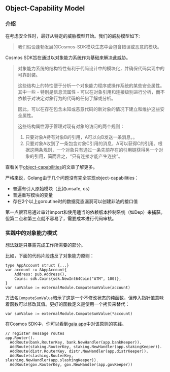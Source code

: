## Object-Capability Model

### 介绍
在考虑安全性时，最好从特定的威胁模型开始。我们的威胁模型如下:

> 我们假设蓬勃发展的Cosmos-SDK模块生态中会包含错误或恶意的模块。

Cosmos SDK旨在通过以对象能力系统作为基础来解决此威胁。

> 对象能力系统的结构特性有利于代码设计中的模块化，并确保代码实现中的可靠封装。
>
> 这些结构上的特性便于分析一个对象能力程序或操作系统的某些安全属性。其中一些 - 特别是信息流属性 - 可以在对象引用和连接级别进行分析，而不依赖于对决定对象行为的代码的任何了解或分析。
>
> 因此，可以在存在包含未知或恶意代码的新对象的情况下建立和维护这些安全属性。
>
> 这些结构属性源于管理对现有对象的访问的两个规则：
> 1. 只要对象A持有对象B的引用，A可以向B发送一条消息，。
> 2. 只要对象A收到了一条包含对象C引用的消息，A可以获得C的引用。根据这两条规则，一个对象只有通过一条先前存在的引用链获得另一个对象的引用，简而言之，“只有连接才能产生连接”。

查看关于[object-capabilities](http://habitatchronicles.com/2017/05/what-are-capabilities/)的文章了解更多。

严格来说，Golang由于几个问题没有完全实现object-capabilities：
+ 普遍有引入原始模块（比如unsafe, os）
+ 普遍重写模块的变量
+ 存在2个以上goroutine时的数据竞态漏洞可以创建非法的接口值

第一点很容易通过审计import和使用适当的依赖版本控制系统（如Dep）来捕获。但第二点和第三点就不容易了，需要成本进行代码审核。


### 实践中的对象能力模式
想法就是只暴露完成工作所需要的部分。

比如，下面的代码片段违反了对象能力原则：

```
type AppAccount struct {...}
var account := &AppAccount{
    Address: pub.Address(),
    Coins: sdk.Coins{sdk.NewInt64Coin("ATM", 100)},
}
var sumValue := externalModule.ComputeSumValue(account)
```

方法名`ComputeSumValue`暗示了这是一个不修改状态的纯函数，但传入指针值意味着函数可以修改其值。更好的函数定义是使用一个拷贝来替代：

```
var sumValue := externalModule.ComputeSumValue(*account)
```

在Cosmos SDK中，你可以看到[gaia app](https://github.com/cosmos/cosmos-sdk/blob/develop/cmd/gaia/app/app.go)中对该原则的实践。

```
// register message routes
app.Router().
  AddRoute(bank.RouterKey, bank.NewHandler(app.bankKeeper)).
  AddRoute(staking.RouterKey, staking.NewHandler(app.stakingKeeper)).
  AddRoute(distr.RouterKey, distr.NewHandler(app.distrKeeper)).
  AddRoute(slashing.RouterKey, slashing.NewHandler(app.slashingKeeper)).
  AddRoute(gov.RouterKey, gov.NewHandler(app.govKeeper))
```
